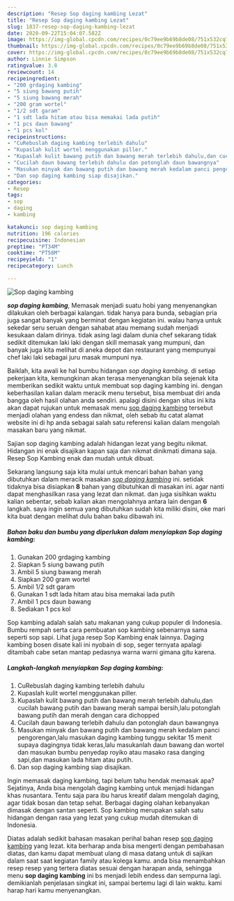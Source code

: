 ```yaml
---
description: "Resep Sop daging kambing Lezat"
title: "Resep Sop daging kambing Lezat"
slug: 1837-resep-sop-daging-kambing-lezat
date: 2020-09-22T15:04:07.582Z
image: https://img-global.cpcdn.com/recipes/0c79ee9b69b8de08/751x532cq70/sop-daging-kambing-foto-resep-utama.jpg
thumbnail: https://img-global.cpcdn.com/recipes/0c79ee9b69b8de08/751x532cq70/sop-daging-kambing-foto-resep-utama.jpg
cover: https://img-global.cpcdn.com/recipes/0c79ee9b69b8de08/751x532cq70/sop-daging-kambing-foto-resep-utama.jpg
author: Linnie Simpson
ratingvalue: 3.8
reviewcount: 14
recipeingredient:
- "200 grdaging kambing"
- "5 siung bawang putih"
- "5 siung bawang merah"
- "200 gram wortel"
- "1/2 sdt garam"
- "1 sdt lada hitam atau bisa memakai lada putih"
- "1 pcs daun bawang"
- "1 pcs kol"
recipeinstructions:
- "CuRebuslah daging kambing terlebih dahulu"
- "Kupaslah kulit wortel menggunakan piller."
- "Kupaslah kulit bawang putih dan bawang merah terlebih dahulu,dan cucilah bawang putih dan bawang merah sampai bersih,lalu potonglah bawang putih dan merah dengan cara dichopped"
- "Cucilah daun bawang terlebih dahulu dan potonglah daun bawangnya"
- "Masukan minyak dan bawang putih dan bawang merah kedalam panci pengorengan,lalu masukan daging kambing tunggu sekitar 15 menit supaya dagingnya tidak keras,lalu masukanlah daun bawang dan wortel dan masukan bumbu penyedap royiko atau masako rasa danging sapi,dan masukan lada hitam atau putih."
- "Dan sop daging kambing siap disajikan."
categories:
- Resep
tags:
- sop
- daging
- kambing

katakunci: sop daging kambing 
nutrition: 196 calories
recipecuisine: Indonesian
preptime: "PT34M"
cooktime: "PT58M"
recipeyield: "1"
recipecategory: Lunch

---
```



![Sop daging kambing](https://img-global.cpcdn.com/recipes/0c79ee9b69b8de08/751x532cq70/sop-daging-kambing-foto-resep-utama.jpg)

<b><i>sop daging kambing</i></b>, Memasak menjadi suatu hobi yang menyenangkan dilakukan oleh berbagai kalangan. tidak hanya para bunda, sebagian pria juga sangat banyak yang berminat dengan kegiatan ini. walau hanya untuk sekedar seru seruan dengan sahabat atau memang sudah menjadi kesukaan dalam dirinya. tidak asing lagi dalam dunia chef sekarang tidak sedikit ditemukan laki laki dengan skill memasak yang mumpuni, dan banyak juga kita melihat di aneka depot dan restaurant yang mempunyai chef laki laki sebagai juru masak mumpuni nya.

Baiklah, kita awali ke hal bumbu hidangan <i>sop daging kambing</i>. di setiap pekerjaan kita, kemungkinan akan terasa menyenangkan bila sejenak kita memberikan sedikit waktu untuk membuat sop daging kambing ini. dengan keberhasilan kalian dalam meracik menu tersebut, bisa membuat diri anda bangga oleh hasil olahan anda sendiri. apalagi disini dengan situs ini kita akan dapat rujukan untuk memasak menu <u>sop daging kambing</u> tersebut menjadi olahan yang endess dan nikmat, oleh sebab itu catat alamat website ini di hp anda sebagai salah satu referensi kalian dalam mengolah masakan baru yang nikmat.

Sajian sop daging kambing adalah hidangan lezat yang begitu nikmat. Hidangan ini enak disajikan kapan saja dan nikmat dinikmati dimana saja. Resep Sop Kambing enak dan mudah untuk dibuat.


Sekarang langsung saja kita mulai untuk mencari bahan bahan yang dibutuhkan dalam meracik masakan <u><i>sop daging kambing</i></u> ini. setidak tidaknya bisa disiapkan <b>8</b> bahan yang dibutuhkan di masakan ini. agar nanti dapat menghasilkan rasa yang lezat dan nikmat. dan juga sisihkan waktu kalian sebentar, sebab kalian akan mengolahnya antara lain dengan <b>6</b> langkah. saya ingin semua yang dibutuhkan sudah kita miliki disini, oke mari kita buat dengan melihat dulu bahan baku dibawah ini.

<!--inarticleads1-->

##### Bahan baku dan bumbu yang diperlukan dalam menyiapkan Sop daging kambing:

1. Gunakan 200 grdaging kambing
1. Siapkan 5 siung bawang putih
1. Ambil 5 siung bawang merah
1. Siapkan 200 gram wortel
1. Ambil 1/2 sdt garam
1. Gunakan 1 sdt lada hitam atau bisa memakai lada putih
1. Ambil 1 pcs daun bawang
1. Sediakan 1 pcs kol


Sop kambing adalah salah satu makanan yang cukup populer di Indonesia. Bumbu rempah serta cara pembuatan sop kambing sebenarnya sama seperti sop sapi. Lihat juga resep Sop Kambing enak lainnya. Daging kambing bosen disate kali ini nyobain di sop, seger ternyata apalagi ditambah cabe setan mantap pedasnya warna warni gimana gitu karena. 

<!--inarticleads2-->

##### Langkah-langkah menyiapkan Sop daging kambing:

1. CuRebuslah daging kambing terlebih dahulu
1. Kupaslah kulit wortel menggunakan piller.
1. Kupaslah kulit bawang putih dan bawang merah terlebih dahulu,dan cucilah bawang putih dan bawang merah sampai bersih,lalu potonglah bawang putih dan merah dengan cara dichopped
1. Cucilah daun bawang terlebih dahulu dan potonglah daun bawangnya
1. Masukan minyak dan bawang putih dan bawang merah kedalam panci pengorengan,lalu masukan daging kambing tunggu sekitar 15 menit supaya dagingnya tidak keras,lalu masukanlah daun bawang dan wortel dan masukan bumbu penyedap royiko atau masako rasa danging sapi,dan masukan lada hitam atau putih.
1. Dan sop daging kambing siap disajikan.


Ingin memasak daging kambing, tapi belum tahu hendak memasak apa? Sejatinya, Anda bisa mengolah daging kambing untuk menjadi hidangan khas nusantara. Tentu saja para ibu harus kreatif dalam mengolah daging, agar tidak bosan dan tetap sehat. Berbagai daging olahan kebanyakan dimasak dengan santan seperti. Sop kambing merupakan salah satu hidangan dengan rasa yang lezat yang cukup mudah ditemukan di Indonesia. 

Diatas adalah sedikit bahasan masakan perihal bahan resep <u>sop daging kambing</u> yang lezat. kita berharap anda bisa mengerti dengan pembahasan diatas, dan kamu dapat membuat ulang di masa datang untuk di sajikan dalam saat saat kegiatan family atau kolega kamu. anda bisa menambahkan resep resep yang tertera diatas sesuai dengan harapan anda, sehingga menu <b>sop daging kambing</b> ini bs menjadi lebih endess dan sempurna lagi. demikianlah penjelasan singkat ini, sampai bertemu lagi di lain waktu. kami harap hari kamu menyenangkan.
